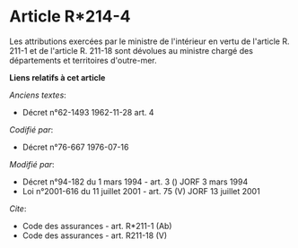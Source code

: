 # Article R*214-4

Les attributions exercées par le ministre de l'intérieur en vertu de l'article R. 211-1 et de l'article R. 211-18 sont
dévolues au ministre chargé des départements et territoires d'outre-mer.

**Liens relatifs à cet article**

_Anciens textes_:

  - Décret n°62-1493 1962-11-28 art. 4

_Codifié par_:

  - Décret n°76-667 1976-07-16

_Modifié par_:

  - Décret n°94-182 du 1 mars 1994 - art. 3 () JORF 3 mars 1994
  - Loi n°2001-616 du 11 juillet 2001 - art. 75 (V) JORF 13 juillet 2001

_Cite_:

  - Code des assurances - art. R*211-1 (Ab)
  - Code des assurances - art. R211-18 (V)
